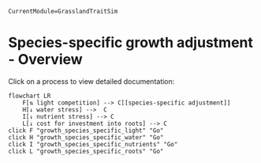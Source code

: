 ```@meta
CurrentModule=GrasslandTraitSim
```

# Species-specific growth adjustment - Overview

Click on a process to view detailed documentation:

```mermaid
flowchart LR
    F[⇅ light competition] --> C[[species-specific adjustment]]
    H[↓ water stress] -->  C
    I[↓ nutrient stress] --> C
    L[↓ cost for investment into roots] --> C
click F "growth_species_specific_light" "Go"
click H "growth_species_specific_water" "Go"
click I "growth_species_specific_nutrients" "Go"
click L "growth_species_specific_roots" "Go"
```

